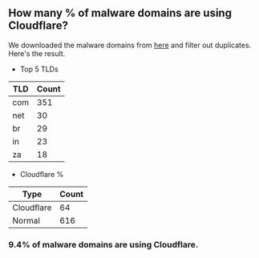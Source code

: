 ## How many % of malware domains are using Cloudflare?


We downloaded the malware domains from [here](https://urlhaus.abuse.ch) and filter out duplicates.
Here's the result.


[//]: # (start replacement)


- Top 5 TLDs

| TLD | Count |
| --- | --- |
| com | 351 |
| net | 30 |
| br | 29 |
| in | 23 |
| za | 18 |


- Cloudflare %

| Type | Count |
| --- | --- |
| Cloudflare | 64 |
| Normal | 616 |


### 9.4% of malware domains are using Cloudflare.